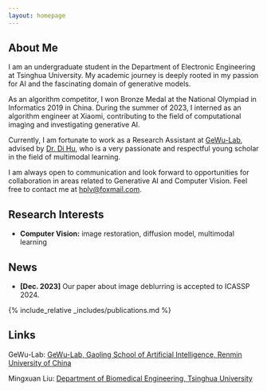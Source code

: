 ```yaml
---
layout: homepage
---
```


## About Me

I am an undergraduate student in the Department of Electronic Engineering at Tsinghua University. My academic journey is deeply rooted in my passion for AI and the fascinating domain of generative models.

As an algorithm competitor, I won Bronze Medal at the National Olympiad in Informatics 2019 in China. During the summer of 2023, I interned as an algorithm engineer at Xiaomi, contributing to the field of computational imaging and investigating generative AI.

Currently, I am fortunate to work as a Research Assistant at [GeWu-Lab](https://gewu-lab.github.io/), advised by [Dr. Di Hu](https://dtaoo.github.io/), who is a very passionate and respectful young scholar in the field of multimodal learning.

I am always open to communication and look forward to opportunities for collaboration in areas related to Generative AI and Computer Vision. Feel free to contact me at [hplv@foxmail.com](mailto:hplv@foxmail.com).

## Research Interests

- **Computer Vision:** image restoration, diffusion model, multimodal learning

## News

- **[Dec. 2023]** Our paper about image deblurring is accepted to ICASSP 2024.

{% include_relative _includes/publications.md %}

## Links

GeWu-Lab: [GeWu-Lab, Gaoling School of Artificial Intelligence, Renmin University of China](https://gewu-lab.github.io)

Mingxuan Liu: [Department of Biomedical Engineering, Tsinghua University](https://arktis2022.github.io/)